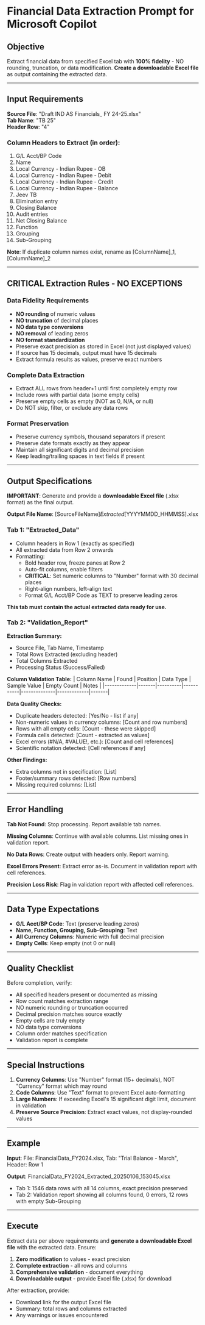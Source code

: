# Financial Data Extraction Prompt for Microsoft Copilot

## Objective
Extract financial data from specified Excel tab with **100% fidelity** - NO rounding, truncation, or data modification. **Create a downloadable Excel file** as output containing the extracted data.

---

## Input Requirements

**Source File**: "Draft IND AS  Financials_ FY 24-25.xlsx"  
**Tab Name**: "TB 25"  
**Header Row**: "4"

### Column Headers to Extract (in order):
1. G/L Acct/BP Code
2. Name
3. Local Currency - Indian Rupee - OB
4. Local Currency - Indian Rupee - Debit
5. Local Currency - Indian Rupee - Credit
6. Local Currency - Indian Rupee - Balance
7. Jeev TB
8. Elimination entry
9. Closing Balance
10. Audit entries
11. Net Closing Balance
12. Function
13. Grouping
14. Sub-Grouping

**Note**: If duplicate column names exist, rename as [ColumnName]_1, [ColumnName]_2

---

## CRITICAL Extraction Rules - NO EXCEPTIONS

### Data Fidelity Requirements
- **NO rounding** of numeric values
- **NO truncation** of decimal places
- **NO data type conversions**
- **NO removal** of leading zeros
- **NO format standardization**
- Preserve exact precision as stored in Excel (not just displayed values)
- If source has 15 decimals, output must have 15 decimals
- Extract formula results as values, preserve exact numbers

### Complete Data Extraction
- Extract ALL rows from header+1 until first completely empty row
- Include rows with partial data (some empty cells)
- Preserve empty cells as empty (NOT as 0, N/A, or null)
- Do NOT skip, filter, or exclude any data rows

### Format Preservation
- Preserve currency symbols, thousand separators if present
- Preserve date formats exactly as they appear
- Maintain all significant digits and decimal precision
- Keep leading/trailing spaces in text fields if present

---

## Output Specifications

**IMPORTANT**: Generate and provide a **downloadable Excel file** (.xlsx format) as the final output.

**Output File Name**: [SourceFileName]_Extracted_[YYYYMMDD_HHMMSS].xlsx

### Tab 1: "Extracted_Data"
- Column headers in Row 1 (exactly as specified)
- All extracted data from Row 2 onwards
- Formatting:
  - Bold header row, freeze panes at Row 2
  - Auto-fit columns, enable filters
  - **CRITICAL**: Set numeric columns to "Number" format with 30 decimal places
  - Right-align numbers, left-align text
  - Format G/L Acct/BP Code as TEXT to preserve leading zeros

**This tab must contain the actual extracted data ready for use.**

### Tab 2: "Validation_Report"

**Extraction Summary:**
- Source File, Tab Name, Timestamp
- Total Rows Extracted (excluding header)
- Total Columns Extracted
- Processing Status (Success/Failed)

**Column Validation Table:**
| Column Name | Found | Position | Data Type | Sample Value | Empty Count | Notes |
|-------------|-------|----------|-----------|--------------|-------------|-------|

**Data Quality Checks:**
- Duplicate headers detected: [Yes/No - list if any]
- Non-numeric values in currency columns: [Count and row numbers]
- Rows with all empty cells: [Count - these were skipped]
- Formula cells detected: [Count - extracted as values]
- Excel errors (#N/A, #VALUE!, etc.): [Count and cell references]
- Scientific notation detected: [Cell references if any]

**Other Findings:**
- Extra columns not in specification: [List]
- Footer/summary rows detected: [Row numbers]
- Missing required columns: [List]

---

## Error Handling

**Tab Not Found**: Stop processing. Report available tab names.

**Missing Columns**: Continue with available columns. List missing ones in validation report.

**No Data Rows**: Create output with headers only. Report warning.

**Excel Errors Present**: Extract error as-is. Document in validation report with cell references.

**Precision Loss Risk**: Flag in validation report with affected cell references.

---

## Data Type Expectations

- **G/L Acct/BP Code**: Text (preserve leading zeros)
- **Name, Function, Grouping, Sub-Grouping**: Text
- **All Currency Columns**: Numeric with full decimal precision
- **Empty Cells**: Keep empty (not 0 or null)

---

## Quality Checklist

Before completion, verify:
- All specified headers present or documented as missing
- Row count matches extraction range
- NO numeric rounding or truncation occurred
- Decimal precision matches source exactly
- Empty cells are truly empty
- NO data type conversions
- Column order matches specification
- Validation report is complete

---

## Special Instructions

1. **Currency Columns**: Use "Number" format (15+ decimals), NOT "Currency" format which may round
2. **Code Columns**: Use "Text" format to prevent Excel auto-formatting
3. **Large Numbers**: If exceeding Excel's 15 significant digit limit, document in validation
4. **Preserve Source Precision**: Extract exact values, not display-rounded values

---

## Example

**Input**: File: FinancialData_FY2024.xlsx, Tab: "Trial Balance - March", Header: Row 1

**Output**: FinancialData_FY2024_Extracted_20250106_153045.xlsx
- Tab 1: 1546 data rows with all 14 columns, exact precision preserved
- Tab 2: Validation report showing all columns found, 0 errors, 12 rows with empty Sub-Grouping

---

## Execute

Extract data per above requirements and **generate a downloadable Excel file** with the extracted data. Ensure:
1. **Zero modification** to values - exact precision
2. **Complete extraction** - all rows and columns
3. **Comprehensive validation** - document everything
4. **Downloadable output** - provide Excel file (.xlsx) for download

After extraction, provide:
- Download link for the output Excel file
- Summary: total rows and columns extracted
- Any warnings or issues encountered